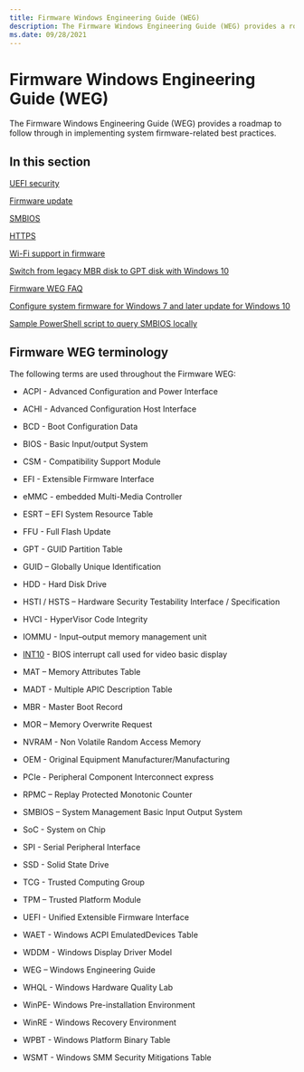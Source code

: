 ```yaml
---
title: Firmware Windows Engineering Guide (WEG)
description: The Firmware Windows Engineering Guide (WEG) provides a roadmap to follow through in implementing system firmware-related best practices.
ms.date: 09/28/2021
---
```


# Firmware Windows Engineering Guide (WEG)

The Firmware Windows Engineering Guide (WEG) provides a roadmap to follow through in implementing system firmware-related best practices.

## In this section

[UEFI security](uefi-security.md)

[Firmware update](firmware-update.md)

[SMBIOS](smbios.md)

[HTTPS](https-boot.md)

[Wi-Fi support in firmware](wi-fi-support-in-firmware.md)

[Switch from legacy MBR disk to GPT disk with Windows 10](switch-from-legacy-mbr-disk-to-gpt-disk-with-windows-10.md)

[Firmware WEG FAQ](frequently-asked-questions.yml)

[Configure system firmware for Windows 7 and later update for Windows 10](configure-system-firmware-for-windows-7-and-later-update-for-windows-10.md)

[Sample PowerShell script to query SMBIOS locally](sample-powershell-script-to-query-smbios-locally.md)

## Firmware WEG terminology

The following terms are used throughout the Firmware WEG:

- ACPI - Advanced Configuration and Power Interface

- ACHI - Advanced Configuration Host Interface

- BCD - Boot Configuration Data

- BIOS - Basic Input/output System

- CSM - Compatibility Support Module

- EFI - Extensible Firmware Interface

- eMMC - embedded Multi-Media Controller

- ESRT – EFI System Resource Table

- FFU - Full Flash Update

- GPT - GUID Partition Table

- GUID – Globally Unique Identification

- HDD - Hard Disk Drive

- HSTI / HSTS – Hardware Security Testability Interface / Specification

- HVCI - HyperVisor Code Integrity

- IOMMU - Input–output memory management unit

- [INT10](https://en.wikipedia.org/wiki/INT_10H) - BIOS interrupt call used for video basic display

- MAT – Memory Attributes Table

- MADT - Multiple APIC Description Table

- MBR - Master Boot Record

- MOR – Memory Overwrite Request

- NVRAM - Non Volatile Random Access Memory

- OEM - Original Equipment Manufacturer/Manufacturing

- PCIe - Peripheral Component Interconnect express

- RPMC – Replay Protected Monotonic Counter

- SMBIOS – System Management Basic Input Output System

- SoC - System on Chip

- SPI - Serial Peripheral Interface

- SSD - Solid State Drive

- TCG - Trusted Computing Group

- TPM – Trusted Platform Module

- UEFI - Unified Extensible Firmware Interface

- WAET - Windows ACPI EmulatedDevices Table

- WDDM - Windows Display Driver Model

- WEG – Windows Engineering Guide

- WHQL - Windows Hardware Quality Lab

- WinPE- Windows Pre-installation Environment

- WinRE - Windows Recovery Environment

- WPBT - Windows Platform Binary Table

- WSMT - Windows SMM Security Mitigations Table
